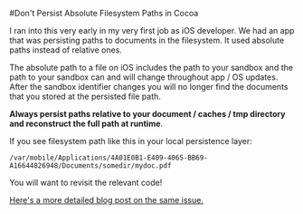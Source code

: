 #Don't Persist Absolute Filesystem Paths in Cocoa

I ran into this very early in my very first job as iOS developer. We had an app that was persisting paths to documents in the filesystem. It used absolute paths instead of relative ones.

The absolute path to a file on iOS includes the path to your sandbox and the path to your sandbox can and will change throughout app / OS updates. After the sandbox identifier changes you will no longer find the documents that you stored at the persisted file path.

**Always persist paths relative to your document / caches / tmp directory and reconstruct the full path at runtime**.

If you see filesystem path like this in your local persistence layer:
```
/var/mobile/Applications/4A01E0B1-E409-4065-BB69-A16644826948/Documents/somedir/mydoc.pdf
```

You will want to revisit the relevant code!

[Here's a more detailed blog post on the same issue.](http://aplus.rs/2013/never-save-absolute-file-paths-in-your-ios-app/)